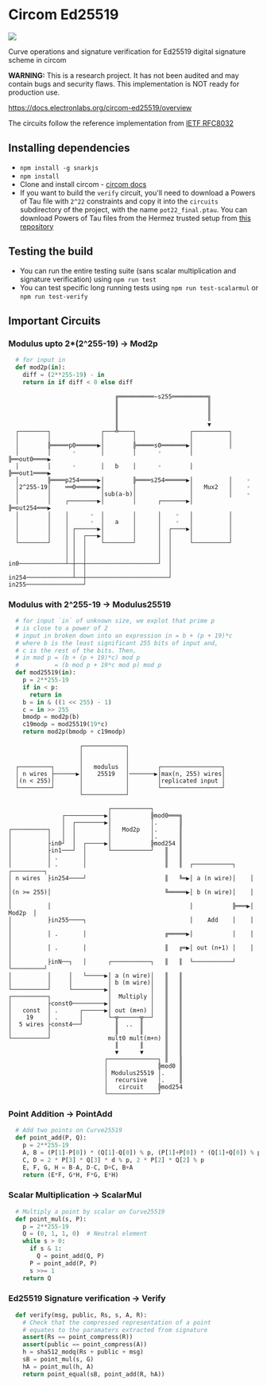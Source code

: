 # Circom Ed25519

<img src="https://github.com/Electron-Labs/circom-ed25519/actions/workflows/actions.yml/badge.svg?branch=master">

Curve operations and signature verification for Ed25519 digital signature scheme in circom 

**WARNING:** This is a research project. It has not been audited and may contain bugs and security flaws. This implementation is NOT ready for production use.

https://docs.electronlabs.org/circom-ed25519/overview

The circuits follow the reference implementation from [IETF RFC8032](https://datatracker.ietf.org/doc/html/rfc8032#section-6)


## Installing dependencies
- `npm install -g snarkjs`
- `npm install`
- Clone and install circom - [circom docs](https://docs.circom.io/getting-started/installation/)
- If you want to build the `verify` circuit, you'll need to download a Powers of Tau file with `2^22` constraints and copy it into the `circuits` subdirectory of the project, with the name `pot22_final.ptau`. You can download Powers of Tau files from the Hermez trusted setup from [this repository](https://github.com/iden3/snarkjs#7-prepare-phase-2)

## Testing the build
- You can run the entire testing suite (sans scalar multiplication and signature verification) using `npm run test`
- You can test specific long running tests using `npm run test-scalarmul` or `npm run test-verify`

## Important Circuits

### Modulus upto 2*(2^255-19) -> Mod2p
```python
  # for input in
  def mod2p(in):
    diff = (2**255-19) - in
    return in if diff < 0 else diff
```

```                                                                                
                              ╔══════════~s255══════════╗                 
                              ║                         ║                 
                              ║                         ║                 
                              ║                         ║                 
                              ║                         ▼                 
  ┌────────┐              ┌───╩────┐               ┌──────────┐           
  │        │              │        │               │          │           
  │        ╠═════p0══════▶│        ╠═════s0═══════▶│          │           
  │        │      ◦       │        │      ◦        │          ╠══out0════▶
  │        │      ◦       │   b    │      ◦        │          ╠══out1════▶
  │        ╠════p254═════▶│        ╠════s254══════▶│          │    ◦      
  │2^255-19│    ══0══════▶│        │               │   Mux2   │    ◦      
  │        │              │sub(a-b)│               │          │    ◦      
  │        │    ┌────────▶│        │      ┌───────▶│          ╠═out254═══▶
  │        │    │      ◦  │        │      │    ◦   │          │           
  │        │    │      ◦  │   a    │      │    ◦   │          │           
  │        │    │ ┌──────▶│        │      │  ┌────▶│          │           
  │        │    │ │  ┌───▶│        │      │  │     │          │           
  └────────┘    │ │  │    └────────┘      │  │     └──────────┘           
                │ │  │                    │  │                            
                │ │  │                    │  │                            
in0─────────────┴─┼──┼────────────────────┘  │                            
                  │  │                       │                            
in254─────────────┴──┼───────────────────────┘                            
in255────────────────┘ 
```                                                                                        

### Modulus with 2^255-19 -> Modulus25519
```python
  # for input `in` of unknown size, we explot that prime p
  # is close to a power of 2
  # input in broken down into an expression in = b + (p + 19)*c
  # where b is the least significant 255 bits of input and,
  # c is the rest of the bits. Then,
  # in mod p = (b + (p + 19)*c) mod p
  #          = (b mod p + 19*c mod p) mod p
  def mod25519(in):
    p = 2**255-19
    if in < p:
      return in
    b = in & ((1 << 255) - 1)
    c = in >> 255
    bmodp = mod2p(b)
    c19modp = mod25519(19*c)
    return mod2p(bmodp + c19modp)
```
```
                    ┌────────────┐
                    │            │
                    │            │
  ┌─────────┐       │   modulus  │        ┌─────────────────┐
  │ n wires ├──────▶│    25519   │───────▶│max(n, 255) wires│
  │(n < 255)│       │            │        │replicated input │
  └─────────┘       │            │        └─────────────────┘
                    └────────────┘
```

```
                            ┌───────────┐                                       
               ┌───────────▶│           ╠mod0═══╗                               
               │  ┌────────▶│           │.      ║                               
┌──────────┐   │  │         │   Mod2p   │.      ║                               
│          │   │  │         │           │.      ║                               
│          ├in0┘  │  ┌─────▶│           ╠mod254 ║                               
│          ├in1───┘  │      └───────────┘   ║   ║                               
│          │ .       │                      ║   ║                               
│          │ .       │                      ║   ║  ┌───────────┐    ┌─────────┐
│ n wires  ├in254────┘                      ║   ╚═▶│ a (n wire)│    │         │
│(n >= 255)│                                ╚═════▶│ b (n wire)│    │         │
│          │                                       │           ╠═══▶│  Mod2p  │
│          ├in255────┐                             │    Add    │    │         │
│          │ .       │                      ╔═════▶│           │    │         │
│          │ .       │                      ║   ╔═▶│ out (n+1) │    │         │
│          ├inN──┐   │      ┌───────────┐   ║   ║  └───────────┘    └─────────┘
│          │     │   └─────▶│ a (n wire)│   ║   ║                               
│          │     │          │ b (m wire)│   ║   ║                               
└──────────┘     └─────────▶│           │   ║   ║                               
┌──────────┐                │  Multiply │   ║   ║                               
│          ├const0─────────▶│           │   ║   ║                               
│   const  │ .      ┌──────▶│ out (m+n) │   ║   ║                               
│    19    │ .      │       └─╦──────╦──┘   ║   ║                               
│  5 wires ├const4──┘         ║  ..  ║      ║   ║                               
│          │                  ║      ║      ║   ║                               
└──────────┘                mult0 mult(m+n) ║   ║                               
                              ║      ║      ║   ║                               
                              ▼      ▼      ║   ║                               
                           ┌──────────────┐ ║   ║                               
                           │              ╠mod0 ║                               
                           │ Modulus25519 │.    ║                               
                           │  recursive   │.    ║                               
                           │   circuit    ╠mod254                               
                           └──────────────┘                              
```

### Point Addition -> PointAdd
```python
  # Add two points on Curve25519
  def point_add(P, Q):
    p = 2**255-19
    A, B = (P[1]-P[0]) * (Q[1]-Q[0]) % p, (P[1]+P[0]) * (Q[1]+Q[0]) % p
    C, D = 2 * P[3] * Q[3] * d % p, 2 * P[2] * Q[2] % p
    E, F, G, H = B-A, D-C, D+C, B+A
    return (E*F, G*H, F*G, E*H)
```

### Scalar Multiplication -> ScalarMul
```python
  # Multiply a point by scalar on Curve25519
  def point_mul(s, P):
    p = 2**255-19
    Q = (0, 1, 1, 0)  # Neutral element
    while s > 0:
      if s & 1:
        Q = point_add(Q, P)
      P = point_add(P, P)
      s >>= 1
    return Q
```

### Ed25519 Signature verification -> Verify
```python
  def verify(msg, public, Rs, s, A, R):
    # Check that the compressed representation of a point 
    # equates to the paramaters extracted from signature
    assert(Rs == point_compress(R))
    assert(public == point_compress(A))
    h = sha512_modq(Rs + public + msg)
    sB = point_mul(s, G)
    hA = point_mul(h, A)
    return point_equal(sB, point_add(R, hA))
```